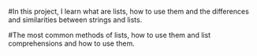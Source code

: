 #In this project, I learn what are lists, how to use them and the differences and similarities between strings and lists.

#The most common methods of lists, how to use them and list comprehensions and how to use them.
